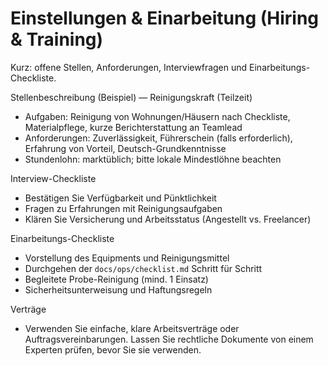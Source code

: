 # Einstellungen & Einarbeitung (Hiring & Training)

Kurz: offene Stellen, Anforderungen, Interviewfragen und Einarbeitungs-Checkliste.

Stellenbeschreibung (Beispiel) — Reinigungskraft (Teilzeit)
- Aufgaben: Reinigung von Wohnungen/Häusern nach Checkliste, Materialpflege, kurze Berichterstattung an Teamlead
- Anforderungen: Zuverlässigkeit, Führerschein (falls erforderlich), Erfahrung von Vorteil, Deutsch-Grundkenntnisse
- Stundenlohn: marktüblich; bitte lokale Mindestlöhne beachten

Interview-Checkliste
- Bestätigen Sie Verfügbarkeit und Pünktlichkeit
- Fragen zu Erfahrungen mit Reinigungsaufgaben
- Klären Sie Versicherung und Arbeitsstatus (Angestellt vs. Freelancer)

Einarbeitungs-Checkliste
- Vorstellung des Equipments und Reinigungsmittel
- Durchgehen der `docs/ops/checklist.md` Schritt für Schritt
- Begleitete Probe-Reinigung (mind. 1 Einsatz)
- Sicherheitsunterweisung und Haftungsregeln

Verträge
- Verwenden Sie einfache, klare Arbeitsverträge oder Auftragsvereinbarungen. Lassen Sie rechtliche Dokumente von einem
  Experten prüfen, bevor Sie sie verwenden.
